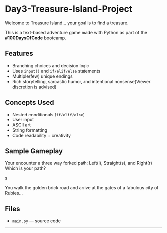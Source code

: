 # Day3-Treasure-Island-Project

Welcome to Treasure Island... your goal is to find a treasure.

This is a text-based adventure game made with Python as part of the **#100DaysOfCode** bootcamp.

## Features

- Branching choices and decision logic
- Uses `input()` and `if/elif/else` statements
- Multiple(few) unique endings
- Rich storytelling, sarcastic humor, and intentional nonsense(Viewer discretion is advised)

## Concepts Used

- Nested conditionals (`if/elif/else`)
- User input
- ASCII art
- String formatting
- Code readability + creativity

## Sample Gameplay
Your encounter a three way forked path:
Left(l), Straight(s), and Right(r)
Which is your path?

s

You walk the golden brick road and arrive at the gates of a fabulous city of Rubies...


## Files

- `main.py` — source code

---

